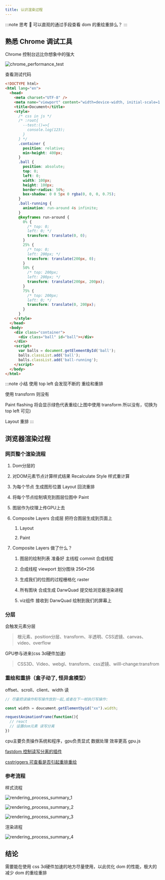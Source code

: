```yaml
---
title: 认识渲染过程
---
```

:::note 思考 🤔
可以直观的通过手段查看 dom 的重绘重排么？
:::

## 熟悉 Chrome 调试工具

Chrome 控制台远比你想象中的强大

![chrome_performance_test](/images/performance/chrome_performance_test.png)

查看测试代码

```html
<!DOCTYPE html>
<html lang="en">
  <head>
    <meta charset="UTF-8" />
    <meta name="viewport" content="width=device-width, initial-scale=1.0" />
    <title>Document</title>
    <style>
      /* css in js */
      /* :root{
        --test:()=>{
          console.log(123);
        }
      } */
      .container {
        position: relative;
        min-height: 400px;
      }
      .ball {
        position: absolute;
        top: 0;
        left: 0;
        width: 100px;
        height: 100px;
        border-radius: 50%;
        box-shadow: 0 0 5px 0 rgba(0, 0, 0, 0.75);
      }
      .ball-running {
        animation: run-around 4s infinite;
      }
      @keyframes run-around {
        0% {
          /* top: 0;
          left: 0; */
          transform: translate(0, 0);
        }
        25% {
          /* top: 0;
          left: 200px; */
          transform: translate(200px, 0);
        }
        50% {
          /* top: 200px;
          left: 200px; */
          transform: translate(200px, 200px);
        }
        75% {
          /* top: 200px;
          left: 0; */
          transform: translate(0, 200px);
        }
      }
    </style>
  </head>
  <body>
    <div class="container">
      <div class="ball" id="ball"></div>
    </div>
    <script>
      var balls = document.getElementById('ball');
      balls.classList.add('ball');
      balls.classList.add('ball-running');
    </script>
  </body>
</html>

```

:::note 小结
使用 top left 会发现不断的 重绘和重排

使用 transform 则没有

Paint flashing 将会显示绿色代表重绘(上图中使用 transform 所以没有，切换为 top left 可见)

Layout 重排
:::

## 浏览器渲染过程

### 网页整个渲染流程

1. Dom分层的

2. 对DOM元素节点计算样式结果 Recalculate Style 样式重计算

3. 为每个节点 生成图形位置 Layout 回流重排

4. 将每个节点绘制填充到图层位图中 Paint

5. 图层作为纹理上传GPU上去

6. Composite Layers 合成层 把符合图层生成到页面上

    1. Layout

    2. Paint

7. Composite Layers 做了什么？

    1. 图层的绘制列表 准备好 主线程 commit 合成线程

    2. 合成线程 viewport 划分图块 256*256

    3. 生成我们的位图的过程栅格化 raster

    4. 所有图块 合成生成 DarwQuad 提交给浏览器渲染进程

    5. viz组件 接收到 DarwQuad 绘制到我们的屏幕上

### 分层

会触发元素分层

> 根元素、position分层、transform、半透明、CSS滤镜、canvas、video、overflow

GPU参与进来(css 3d硬件加速)

> CSS3D、Video、webgl、transform、css滤镜、willl-change:transfrom

### 重绘和重排（盒子动了, 怪异盒模型）

offset、scroll、client、width 读

```js
// 尽量把读操作和写操作放到一起,或者在下一帧执行写操作:

const width = doucument.getElementbyid("xx").width;

requestAnimationFrame(function(){
  // react
  // 设置dom元素 读写分离
})
```

cpu主要负责操作系统和程序，gpu负责显式 数据处理 效率更高 gpu.js

[fastdom 控制读写分离的插件](https://www.npmjs.com/package/fastdom)

[csstriggers 可查看是否引起重排重绘](https://csstriggers.com/)

### 参考流程

样式流程

![rendering_process_summary_1](/images/performance/rendering_process_summary_1.png)

![rendering_process_summary_2](/images/performance/rendering_process_summary_2.png)

![rendering_process_summary_3](/images/performance/rendering_process_summary_3.png)

渲染进程

![rendering_process_summary_4](/images/performance/rendering_process_summary_4.png)

## 结论

需要能在使用 css 3d硬件加速的地方尽量使用，以此优化 dom 的性能，极大的减少 dom 的重绘重排
